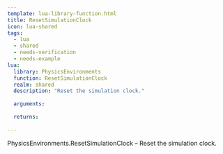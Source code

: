```yaml
---
template: lua-library-function.html
title: ResetSimulationClock
icon: lua-shared
tags:
  - lua
  - shared
  - needs-verification
  - needs-example
lua:
  library: PhysicsEnvironments
  function: ResetSimulationClock
  realm: shared
  description: "Reset the simulation clock."
  
  arguments:
  
  returns:
    
---
```


<div class="lua__search__keywords">
PhysicsEnvironments.ResetSimulationClock &#x2013; Reset the simulation clock.
</div>
